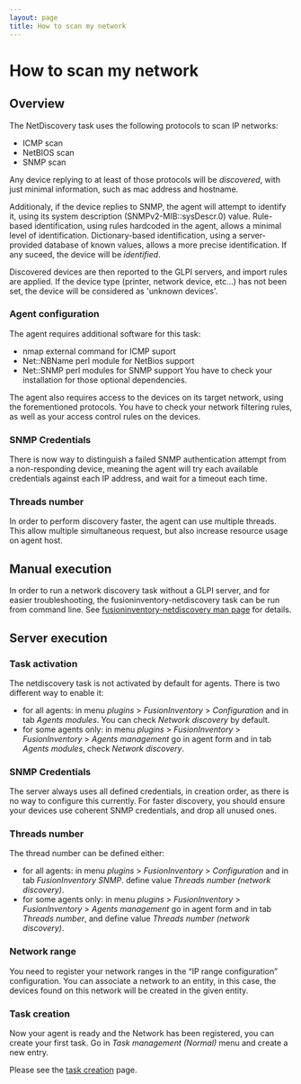 ```yaml
---
layout: page
title: How to scan my network
---
```


# How to scan my network

## Overview

The NetDiscovery task uses the following protocols to scan IP networks:

* ICMP scan
* NetBIOS scan
* SNMP scan

Any device replying to at least of those protocols will be *discovered*, with
just minimal information, such as mac address and hostname.

Additionaly, if the device replies to SNMP, the agent will attempt to identify
it, using its system description (SNMPv2-MIB::sysDescr.0) value. Rule-based
identification, using rules hardcoded in the agent, allows a minimal level of
identification. Dictionary-based identification, using a server-provided
database of known values, allows a more precise identification. If any suceed,
the device will be *identified*.

Discovered devices are then reported to the GLPI servers, and import rules are
applied.  If the device type (printer, network device, etc...) has not been
set, the device will be considered as 'unknown devices'.

### Agent configuration

The agent requires additional software for this task:

* nmap external command for ICMP suport
* Net::NBName perl module for NetBios support
* Net::SNMP perl modules for SNMP support
You have to check your installation for those optional dependencies.

The agent also requires access to the devices on its target network, using the
forementioned protocols. You have to check your network filtering rules, as
well as your access control rules on the devices.

### SNMP Credentials

There is now way to distinguish a failed SNMP authentication attempt from a
non-responding device, meaning the agent will try each available credentials
against each IP address, and wait for a timeout each time.

### Threads number

In order to perform discovery faster, the agent can use multiple threads. This
allow multiple simultaneous request, but also increase resource usage on agent
host.

## Manual execution

In order to run a network discovery task without a GLPI server, and for easier
troubleshooting, the fusioninventory-netdiscovery task can be run from command
line. See [fusioninventory-netdiscovery man
page](/documentation/documentation/references/agent-task-network/1.0.x/fusioninventory-netdiscovery.html) for
details.

## Server execution

### Task activation

The netdiscovery task is not activated by default for agents. There is two
different way to enable it:

* for all agents: in menu _plugins_ > _FusionInventory_ > _Configuration_ and in tab _Agents modules_.
  You can check _Network discovery_ by default.
* for some agents only: in menu _plugins_ > _FusionInventory_ > _FusionInventory_ > _Agents management_
  go in agent form and in tab _Agents modules_, check _Network discovery_.

### SNMP Credentials

The server always uses all defined credentials, in creation order, as there is
no way to configure this currently. For faster discovery, you should ensure
your devices use coherent SNMP credentials, and drop all unused ones.

### Threads number

The thread number can be defined either:

* for all agents: in menu _plugins_ > _FusionInventory_ > _Configuration_ and in tab _FusionInventory SNMP_. define value _Threads number (network discovery)_. 
* for some agents only: in menu _plugins_ > _FusionInventory_ > _FusionInventory_ > _Agents management_ go in agent form and in tab _Threads number_, and define value _Threads number (network discovery)_.

### Network range

You need to register your network ranges in the “IP range configuration”
configuration. You can associate a network to an entity, in this case, the
devices found on this network will be created in the given entity.

### Task creation

Now your agent is ready and the Network has been registered, you can create
your first task. Go in _Task management (Normal)_ menu and create a new entry.

Please see the [task creation](/documentation/documentation/fi4g/tasks.html) page.
